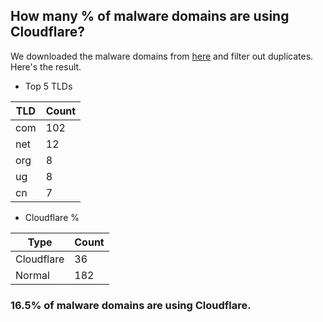 ## How many % of malware domains are using Cloudflare?


We downloaded the malware domains from [here](https://urlhaus.abuse.ch) and filter out duplicates.
Here's the result.


[//]: # (start replacement)


- Top 5 TLDs

| TLD | Count |
| --- | --- |
| com | 102 |
| net | 12 |
| org | 8 |
| ug | 8 |
| cn | 7 |


- Cloudflare %

| Type | Count |
| --- | --- |
| Cloudflare | 36 |
| Normal | 182 |


### 16.5% of malware domains are using Cloudflare.